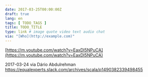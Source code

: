 ```yaml
---
date: 2017-03-25T00:00:00Z
draft: true
lang: en
tags: [ TODO_TAGS ]
title: TODO_TITLE
type: link # image quote video text audio chat
via: "[Who](http://example.com)"
---
```



[https://m.youtube.com/watch?v=EaxDl5NPuCA](https://m.youtube.com/watch?v=EaxDl5NPuCA)

2017-03-24 via Dário Abdulrehman
https://equalexperts.slack.com/archives/scala/p1490382339498455
